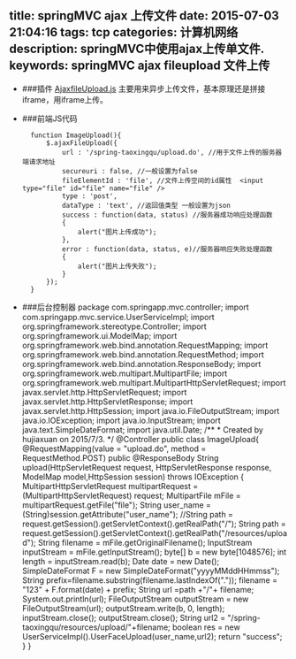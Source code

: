 title: springMVC ajax 上传文件
date: 2015-07-03 21:04:16
tags: tcp
categories: 计算机网络
description: springMVC中使用ajax上传单文件.
keywords: springMVC ajax fileupload 文件上传
---
* ###插件
    [AjaxfileUpload.js](https://github.com/hujiaxuan1995/Ajaxfileupload.js)
主要用来异步上传文件，基本原理还是拼接iframe，用iframe上传。
* ###前端JS代码

        function ImageUpload(){
            $.ajaxFileUpload({
                url : '/spring-taoxingqu/upload.do', //用于文件上传的服务器端请求地址
                secureuri : false, //一般设置为false
                fileElementId : 'file', //文件上传空间的id属性  <input type="file" id="file" name="file" />
                type : 'post',
                dataType : 'text', //返回值类型 一般设置为json
                success : function(data, status) //服务器成功响应处理函数
                {
                    alert("图片上传成功");
                },
                error : function(data, status, e)//服务器响应失败处理函数
                {
                    alert("图片上传失败");
                }
            });
        }
* ###后台控制器
            package com.springapp.mvc.controller;
            import com.springapp.mvc.service.UserServiceImpl;
            import org.springframework.stereotype.Controller;
            import org.springframework.ui.ModelMap;
            import org.springframework.web.bind.annotation.RequestMapping;
            import org.springframework.web.bind.annotation.RequestMethod;
            import org.springframework.web.bind.annotation.ResponseBody;
            import org.springframework.web.multipart.MultipartFile;
            import org.springframework.web.multipart.MultipartHttpServletRequest;
            import javax.servlet.http.HttpServletRequest;
            import javax.servlet.http.HttpServletResponse;
            import javax.servlet.http.HttpSession;
            import java.io.FileOutputStream;
            import java.io.IOException;
            import java.io.InputStream;
            import java.text.SimpleDateFormat;
            import java.util.Date;
            /**
             * Created by hujiaxuan on 2015/7/3.
             */
            @Controller
            public class ImageUpload{
                @RequestMapping(value = "upload.do", method = RequestMethod.POST)
                public @ResponseBody String upload(HttpServletRequest request,
                                   HttpServletResponse response, ModelMap model,HttpSession session) throws IOException {
                    MultipartHttpServletRequest multipartRequest = (MultipartHttpServletRequest) request;
                    MultipartFile mFile = multipartRequest.getFile("file");
                    String user_name = (String)session.getAttribute("user_name");
                    //String path = request.getSession().getServletContext().getRealPath("/");
                    String path = request.getSession().getServletContext().getRealPath("/resources/upload");
                    String filename = mFile.getOriginalFilename();
                    InputStream inputStream = mFile.getInputStream();
                    byte[] b = new byte[1048576];
                    int length = inputStream.read(b);
                    Date date = new Date();
                    SimpleDateFormat F = new SimpleDateFormat("yyyyMMddHHmmss");
                    String prefix=filename.substring(filename.lastIndexOf("."));
                    filename = "123" + F.format(date) + prefix;
                    String url =path +"/"+ filename;
                    System.out.println(url);
                    FileOutputStream outputStream = new FileOutputStream(url);
                    outputStream.write(b, 0, length);
                    inputStream.close();
                    outputStream.close();
                    String url2 = "/spring-taoxingqu/resources/upload/"+filename;
                    boolean res = new UserServiceImpl().UserFaceUpload(user_name,url2);
                    return "success";
                }
            }
